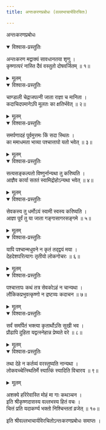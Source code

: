 ```yaml
---
title: अन्तःकरणप्रबोधः (वल्लभाचार्यविरचितः)

---
```

  
 अन्तःकरणप्रबोधः

<details open><summary>विश्वास-प्रस्तुतिः</summary>

अन्तःकरण मद्वाक्यं सावधानतया शृणु ।  
कृष्णात्परं नास्ति दैवं वस्तुतो दोषवर्जितम् ॥ १॥
</details>

<details><summary>मूलम्</summary>

अन्तःकरण मद्वाक्यं सावधानतया शृणु ।  
कृष्णात्परं नास्ति दैवं वस्तुतो दोषवर्जितम् ॥ १॥
</details>

<details open><summary>विश्वास-प्रस्तुतिः</summary>

चाण्डाली चेद्राजपत्नी जाता राज्ञा च मानिता ।  
कदाचिदपमानेऽपि मूलतः का क्षतिर्भवेत् ॥ २॥
</details>

<details><summary>मूलम्</summary>

चाण्डाली चेद्राजपत्नी जाता राज्ञा च मानिता ।  
कदाचिदपमानेऽपि मूलतः का क्षतिर्भवेत् ॥ २॥
</details>

<details open><summary>विश्वास-प्रस्तुतिः</summary>

समर्पणादहं पूर्वमुत्तमः किं सदा स्थितः ।  
का ममाधमता भाव्या पश्चात्तापो यतो भवेत् ॥ ३॥
</details>

<details><summary>मूलम्</summary>

समर्पणादहं पूर्वमुत्तमः किं सदा स्थितः ।  
का ममाधमता भाव्या पश्चात्तापो यतो भवेत् ॥ ३॥
</details>

<details open><summary>विश्वास-प्रस्तुतिः</summary>

सत्यसङ्कल्पतो विष्णुर्नान्यथा तु करिष्यति ।  
आज्ञैव कार्या सततं स्वामिद्रोहोऽन्यथा भवेत् ॥ ४॥
</details>

<details><summary>मूलम्</summary>

सत्यसङ्कल्पतो विष्णुर्नान्यथा तु करिष्यति ।  
आज्ञैव कार्या सततं स्वामिद्रोहोऽन्यथा भवेत् ॥ ४॥
</details>

<details open><summary>विश्वास-प्रस्तुतिः</summary>

सेवकस्य तु धर्मोऽयं स्वामी स्वस्य करिष्यति ।  
आज्ञा पूर्वं तु या जाता गङ्गासागरसङ्गमे ॥ ५॥
</details>

<details><summary>मूलम्</summary>

सेवकस्य तु धर्मोऽयं स्वामी स्वस्य करिष्यति ।  
आज्ञा पूर्वं तु या जाता गङ्गासागरसङ्गमे ॥ ५॥
</details>

<details open><summary>विश्वास-प्रस्तुतिः</summary>

यापि पश्चान्मधुवने न कृतं तद्द्वयं मया ।  
देहदेशपरित्यागः तृतीयो लोकगोचरः ॥ ६॥
</details>

<details><summary>मूलम्</summary>

यापि पश्चान्मधुवने न कृतं तद्द्वयं मया ।  
देहदेशपरित्यागः तृतीयो लोकगोचरः ॥ ६॥
</details>

<details open><summary>विश्वास-प्रस्तुतिः</summary>

पश्चात्तापः कथं तत्र सेवकोऽहं न चान्यथा ।  
लौकिकप्रभुवत्कृष्णो न द्रष्टव्यः कदाचन ॥ ७॥
</details>

<details><summary>मूलम्</summary>

पश्चात्तापः कथं तत्र सेवकोऽहं न चान्यथा ।  
लौकिकप्रभुवत्कृष्णो न द्रष्टव्यः कदाचन ॥ ७॥
</details>

<details open><summary>विश्वास-प्रस्तुतिः</summary>

सर्वं समर्पितं भक्त्या कृतार्थोऽसि सुखी भव ।  
प्रौढापि दुहिता यद्वत्स्नेहान्न प्रेष्यते वरे ॥ ८॥
</details>

<details><summary>मूलम्</summary>

सर्वं समर्पितं भक्त्या कृतार्थोऽसि सुखी भव ।  
प्रौढापि दुहिता यद्वत्स्नेहान्न प्रेष्यते वरे ॥ ८॥
</details>

<details open><summary>विश्वास-प्रस्तुतिः</summary>

तथा देहे न कर्तव्यं वरस्तुष्यति नान्यथा ।  
लोकवच्चेत्स्थितिर्मे स्यात्किं स्यादिति विचारय ॥ ९॥
</details>

<details><summary>मूलम्</summary>

तथा देहे न कर्तव्यं वरस्तुष्यति नान्यथा ।  
लोकवच्चेत्स्थितिर्मे स्यात्किं स्यादिति विचारय ॥ ९॥
</details>  
  
अशक्ये हरिरेवास्ति मोहं मा गाः कथञ्चन ।  
 इति श्रीकृष्णदासस्य वल्लभस्य हितं वचः ।  
चित्तं प्रति यदाकर्ण्य भक्तो निश्चिन्ततां व्रजेत् ॥ १०॥  
  
इति श्रीवल्लभाचार्यविरचितोऽन्तःकरणप्रबोधः समाप्तः ।  
  
